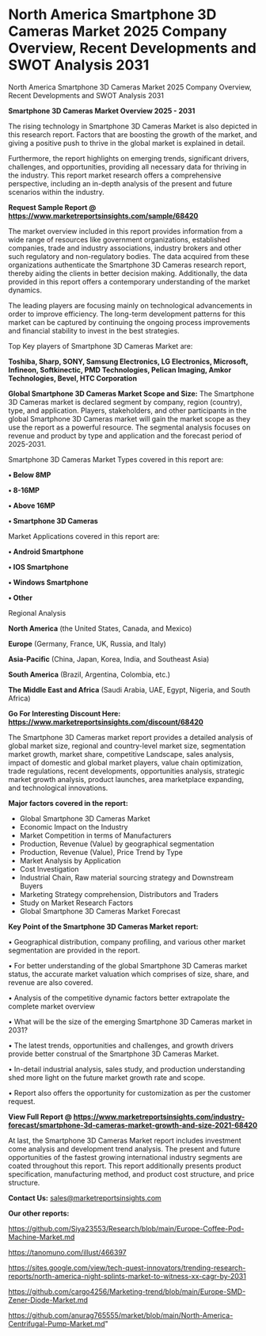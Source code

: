 # North America Smartphone 3D Cameras Market 2025 Company Overview, Recent Developments and SWOT Analysis 2031
North America Smartphone 3D Cameras Market 2025 Company Overview, Recent Developments and SWOT Analysis 2031

<Strong> Smartphone 3D Cameras Market Overview 2025 - 2031</strong>

The rising technology in Smartphone 3D Cameras Market is also depicted in this research report. Factors that are boosting the growth of the market, and giving a positive push to thrive in the global market is explained in detail.

Furthermore, the report highlights on emerging trends, significant drivers, challenges, and opportunities, providing all necessary data for thriving in the industry. This report market research offers a comprehensive perspective, including an in-depth analysis of the present and future scenarios within the industry.

<strong>Request Sample Report @ <a href=https://www.marketreportsinsights.com/sample/68420>https://www.marketreportsinsights.com/sample/68420</a></strong>

The market overview included in this report provides information from a wide range of resources like government organizations, established companies, trade and industry associations, industry brokers and other such regulatory and non-regulatory bodies. The data acquired from these organizations authenticate the Smartphone 3D Cameras research report, thereby aiding the clients in better decision making. Additionally, the data provided in this report offers a contemporary understanding of the market dynamics.

The leading players are focusing mainly on technological advancements in order to improve efficiency. The long-term development patterns for this market can be captured by continuing the ongoing process improvements and financial stability to invest in the best strategies.

Top Key players of Smartphone 3D Cameras Market are:

<strong>Toshiba, Sharp, SONY, Samsung Electronics, LG Electronics, Microsoft, Infineon, Softkinectic, PMD Technologies, Pelican Imaging, Amkor Technologies, Bevel, HTC Corporation</strong>

<strong><b>Global Smartphone 3D Cameras Market Scope and Size:</b></strong>
The Smartphone 3D Cameras market is declared segment by company, region (country), type, and application. Players, stakeholders, and other participants in the global Smartphone 3D Cameras market will gain the market scope as they use the report as a powerful resource. The segmental analysis focuses on revenue and product by type and application and the forecast period of 2025-2031.

Smartphone 3D Cameras Market Types covered in this report are:

<strong>• Below 8MP

• 8-16MP

• Above 16MP

• Smartphone 3D Cameras</strong>

Market Applications covered in this report are:

<strong>• Android Smartphone

• IOS Smartphone

• Windows Smartphone

• Other</strong> 

Regional Analysis

<strong>North America</strong> (the United States, Canada, and Mexico)

<strong>Europe</strong> (Germany, France, UK, Russia, and Italy)

<strong>Asia-Pacific</strong> (China, Japan, Korea, India, and Southeast Asia)

<strong>South America</strong> (Brazil, Argentina, Colombia, etc.)

<strong>The Middle East and Africa</strong> (Saudi Arabia, UAE, Egypt, Nigeria, and South Africa)

<strong>Go For Interesting Discount Here: <a href=https://www.marketreportsinsights.com/discount/68420>https://www.marketreportsinsights.com/discount/68420</a></strong>

The Smartphone 3D Cameras market report provides a detailed analysis of global market size, regional and country-level market size, segmentation market growth, market share, competitive Landscape, sales analysis, impact of domestic and global market players, value chain optimization, trade regulations, recent developments, opportunities analysis, strategic market growth analysis, product launches, area marketplace expanding, and technological innovations.

<strong><b>Major factors covered in the report:</b></strong>
<ul>
  <li>Global Smartphone 3D Cameras Market </li>
  <li>Economic Impact on the Industry</li>
  <li>Market Competition in terms of Manufacturers</li>
  <li>Production, Revenue (Value) by geographical segmentation</li>
  <li>Production, Revenue (Value), Price Trend by Type</li>
  <li>Market Analysis by Application</li>
  <li>Cost Investigation</li>
  <li>Industrial Chain, Raw material sourcing strategy and Downstream Buyers</li>
  <li>Marketing Strategy comprehension, Distributors and Traders</li>
  <li>Study on Market Research Factors</li>
  <li>Global Smartphone 3D Cameras Market Forecast</li>
</ul>

<strong><b>Key Point of the Smartphone 3D Cameras Market report:</b></strong>

• Geographical distribution, company profiling, and various other market segmentation are provided in the report.

• For better understanding of the global Smartphone 3D Cameras market status, the accurate market valuation which comprises of size, share, and revenue are also covered.

• Analysis of the competitive dynamic factors better extrapolate the complete market overview

• What will be the size of the emerging Smartphone 3D Cameras market in 2031?

• The latest trends, opportunities and challenges, and growth drivers provide better construal of the Smartphone 3D Cameras Market.

• In-detail industrial analysis, sales study, and production understanding shed more light on the future market growth rate and scope.

• Report also offers the opportunity for customization as per the customer request.

<strong><b>View Full Report @ <a href=https://www.marketreportsinsights.com/industry-forecast/smartphone-3d-cameras-market-growth-and-size-2021-68420>https://www.marketreportsinsights.com/industry-forecast/smartphone-3d-cameras-market-growth-and-size-2021-68420</a></b></strong>


At last, the Smartphone 3D Cameras Market report includes investment come analysis and development trend analysis. The present and future opportunities of the fastest growing international industry segments are coated throughout this report. This report additionally presents product specification, manufacturing method, and product cost structure, and price structure.

<strong>Contact Us:</strong>
sales@marketreportsinsights.com

<strong>Our other reports:</strong>

<a href=https://github.com/Siya23553/Research/blob/main/Europe-Coffee-Pod-Machine-Market.md>https://github.com/Siya23553/Research/blob/main/Europe-Coffee-Pod-Machine-Market.md</a>

<a href=https://tanomuno.com/illust/466397>https://tanomuno.com/illust/466397</a>

<a href=https://sites.google.com/view/tech-quest-innovators/trending-research-reports/north-america-night-splints-market-to-witness-xx-cagr-by-2031>https://sites.google.com/view/tech-quest-innovators/trending-research-reports/north-america-night-splints-market-to-witness-xx-cagr-by-2031</a>

<a href=https://github.com/cargo4256/Marketing-trend/blob/main/Europe-SMD-Zener-Diode-Market.md>https://github.com/cargo4256/Marketing-trend/blob/main/Europe-SMD-Zener-Diode-Market.md</a>

<a href=https://github.com/anurag765555/market/blob/main/North-America-Centrifugal-Pump-Market.md>https://github.com/anurag765555/market/blob/main/North-America-Centrifugal-Pump-Market.md</a>"
